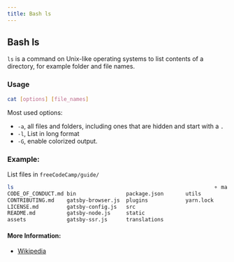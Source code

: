 ```yaml
---
title: Bash ls
---
```


## Bash ls

`ls` is a command on Unix-like operating systems to list contents of a directory, for example folder and file names.


### Usage

```bash
cat [options] [file_names]
```

Most used options:

* `-a`, all files and folders, including ones that are hidden and start with a `.`
* `-l`, List in long format
* `-G`, enable colorized output.

### Example:

List files in `freeCodeCamp/guide/`

```bash
ls                                                                ⚬ master
CODE_OF_CONDUCT.md bin                package.json       utils
CONTRIBUTING.md    gatsby-browser.js  plugins            yarn.lock
LICENSE.md         gatsby-config.js   src
README.md          gatsby-node.js     static
assets             gatsby-ssr.js      translations
```

#### More Information:

* [Wikipedia](https://en.wikipedia.org/wiki/Ls)
